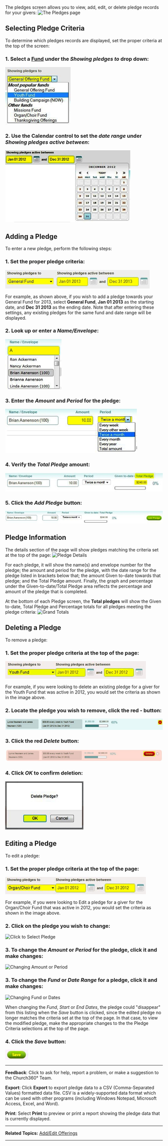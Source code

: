 The pledges screen allows you to view, add, edit, or delete
pledge records for your givers: ![The Pledges
page](Offering_Pledges_01.JPG "The Pledges page")

Selecting Pledge Criteria
----------------------------------------------------------------------------------------------------------------

To determine which pledges records are displayed, set the proper
criteria at the top of the screen:

### 1. Select a [Fund](offerings:%20Funds) under the *Showing pledges to* drop down:

![Fund Selection](Offering_Pledges_02.JPG "Fund Selection")

### 2. Use the Calendar control to set the *date range* under *Showing pledges active between*:

![Date Range](Offering_Pledges_03.JPG "Date Range")

Adding a Pledge
--------------------------------------------------------------------------------------------

To enter a new pledge, perform the following steps:

### 1. Set the proper pledge criteria:

![Pledge Criteria](Offering_Pledges_04.JPG "Pledge Criteria")

For example, as shown above, if you wish to add a pledge towards your
General Fund for 2013, select **General Fund**, **Jan 01 2013** as the
starting date, and **Dec 31 2013** as the ending date. Note that after
entering these settings, any existing pledges for the same fund and date
range will be displayed.

### 2. Look up or enter a *Name/Envelope*:

![Name/Envelope](Offering_Pledges_05.JPG "Name/Envelope")

### 3. Enter the *Amount* and *Period* for the pledge:

![Amount/Period](Offering_Pledges_06.JPG "Amount/Period")

### 4. Verify the *Total Pledge* amount:

![Total Pledge](Offering_Pledges_07.JPG "Total Pledge")

### 5. Click the *Add Pledge* button:

![Add Pledge](Offering_Pledges_08.JPG "Add Pledge")

Pledge Information
--------------------------------------------------------------------------------------------------

The details section of the page will show pledges matching the criteria
set at the top of the page: ![Pledge
Details](Offering_Pledges_09.JPG "Pledge Details")

For each pledge, it will show the name(s) and envelope number for the
pledge; the amount and period for the pledge, with the date range for
the pledge listed in brackets below that; the amount Given to-date
towards that pledge; and the Total Pledge amount. Finally, the graph and
percentage under the Given-to-date/Total Pledge area reflects the
percentage and amount of the pledge that is completed.

At the bottom of each Pledge screen, the **Total pledges** will show the
Given to-date, Total Pledge and Percentage totals for all pledges
meeting the pledge criteria: ![Grand
Totals](Offering_Pledges_10.JPG "Grand Totals")

Deleting a Pledge
------------------------------------------------------------------------------------------------

To remove a pledge:

### 1. Set the proper pledge criteria at the top of the page:

![Pledge Criteria](Offering_Pledges_11.JPG "Pledge Criteria")

For example, if you were looking to delete an existing pledge for a
giver for the Youth Fund that was active in 2012, you would set the
criteria as shown in the image above.

### 2. Locate the pledge you wish to remove, click the red - button:

![Red - Button](Offering_Pledges_12.JPG "Red - Button")

### 3. Click the red *Delete* button:

![Delete Button](Offering_Pledges_13.JPG "Delete Button")

### 4. Click *OK* to confirm deletion:

![Delete Confirmation](Offering_Pledges_14.JPG "Delete Confirmation")

Editing a Pledge
----------------------------------------------------------------------------------------------

To edit a pledge:

### 1. Set the proper pledge criteria at the top of the page:

![Pledge Criteria](Offering_Pledges_15.JPG "Pledge Criteria")

For example, if you were looking to Edit a pledge for a giver for the
Organ/Choir Fund that was active in 2012, you would set the criteria as
shown in the image above.

### 2. Click on the pledge you wish to change:

![Click to Select
Pledge](Offering_Pledges_16.JPG "Click to Select Pledge")

### 3. To change the *Amount* or *Period* for the pledge, click it and make changes:

![Changing Amount or
Period](Offering_Pledges_17.JPG "Changing Amount or Period")

### 3. To change the *Fund* or *Date Range* for a pledge, click it and make changes:

![Changing Fund or
Dates](Offering_Pledges_18.JPG "Changing Fund or Dates")

When changing the *Fund*, *Start* or *End Dates*, the pledge could
"disappear" from this listing when the *Save* button is clicked, since
the edited pledge no longer matches the criteria set at the top of the
page. In that case, to view the modified pledge, make the appropriate
changes to the the Pledge Criteria selections at the top of the page.

### 4. Click the *Save* button:

![Save Button](Offering_Pledges_19.JPG "Save Button")

* * * * *

**Feedback**: Click **<Feedback>** to ask for help, report a problem, or
make a suggestion to the Church360° Team.

**Export**: Click **Export** to export pledge data to a CSV
(Comma-Separated Values) formatted data file. CSV is a widely-supported
data format which can be used with other programs (including Windows
Notepad, Microsoft Access, Excel, and Word).

**Print**: Select **Print** to preview or print a report showing the
pledge data that is currently displayed.

* * * * *

**Related Topics:** [Add/Edit Offerings](offerings:%20Enter%20Offerings)

* * * * *
